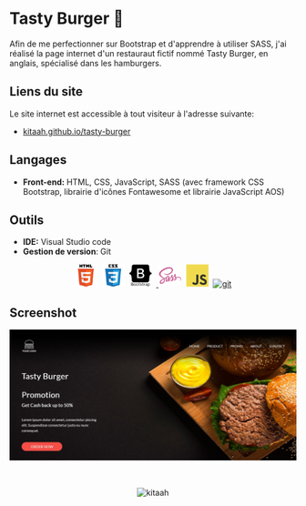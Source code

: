 

# Tasty Burger 🍔

Afin de me perfectionner sur Bootstrap et d'apprendre à utiliser SASS, j'ai réalisé la page internet d'un restauraut fictif nommé Tasty Burger, en anglais, spécialisé dans les hamburgers.


## Liens du site

Le site internet est accessible à tout visiteur à l'adresse suivante:
- [kitaah.github.io/tasty-burger](kitaah.github.io/tasty-burger)


## Langages

- **Front-end:** HTML, CSS, JavaScript, SASS (avec framework CSS Bootstrap, librairie d'icônes Fontawesome et librairie JavaScript AOS)

## Outils

- **IDE:** Visual Studio code
- **Gestion de version**: Git

<p align="center"><a href="https://www.w3.org/html/" target="_blank" rel="noreferrer"><img src="https://raw.githubusercontent.com/devicons/devicon/master/icons/html5/html5-original-wordmark.svg" alt="html5" width="40" height="40"/></a>&nbsp;&nbsp;<a href="https://www.w3schools.com/css/" target="_blank" rel="noreferrer"><img src="https://raw.githubusercontent.com/devicons/devicon/master/icons/css3/css3-original-wordmark.svg" alt="css3" width="40" height="40"/></a>&nbsp;&nbsp;<a href="https://getbootstrap.com" target="_blank" rel="noreferrer"><img src="https://raw.githubusercontent.com/devicons/devicon/master/icons/bootstrap/bootstrap-plain-wordmark.svg" alt="bootstrap" width="40" height="40"/></a>&nbsp;&nbsp;<a href="https://sass-lang.com" target="_blank" rel="noreferrer"> <img src="https://raw.githubusercontent.com/devicons/devicon/master/icons/sass/sass-original.svg" alt="sass" width="40" height="40"/></a>&nbsp;&nbsp;<a href="https://developer.mozilla.org/en-US/docs/Web/JavaScript" target="_blank" rel="noreferrer"><img src="https://raw.githubusercontent.com/devicons/devicon/master/icons/javascript/javascript-original.svg" alt="javascript" width="40" height="40"/></a>&nbsp;&nbsp;<a href="https://git-scm.com/" target="_blank" rel="noreferrer"><img src="https://www.vectorlogo.zone/logos/git-scm/git-scm-icon.svg" alt="git" width="40" height="40"/></a></p>


## Screenshot

<p><img src="medias/img/github_screenshot.jpg" alt="page internet du restaurant Tasty Burger"></p><br>

<p align="center"><img src="https://komarev.com/ghpvc/?username=kitaah&color=red" alt="kitaah" /></p>
